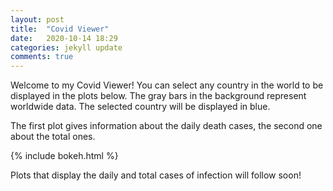 ```yaml
---
layout: post
title:  "Covid Viewer"
date:   2020-10-14 18:29
categories: jekyll update
comments: true
---
```


Welcome to my Covid Viewer!
You can select any country in the world to be displayed in the plots below. 
The gray bars in the background represent worldwide data. The selected country will be displayed in blue.

The first plot gives information about the daily death cases, the second one about the total ones.

{% include bokeh.html %}


Plots that display the daily and total cases of infection will follow soon!
